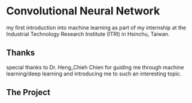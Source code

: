 # Convolutional Neural Network

my first introduction into machine learning as part of my internship at the Industrial Technology Research Institute (ITRI) in Hsinchu, Taiwan.

## Thanks

special thanks to Dr. Heng_Chieh Chien for guiding me through machine learning/deep learning and introducing me to such an interesting topic. 

## The Project


